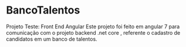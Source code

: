 # BancoTalentos
Projeto Teste: Front End Angular
Este projeto foi feito em angular 7 para comunicação com o projeto backend .net core , referente o cadastro de candidatos em um banco de talentos.
